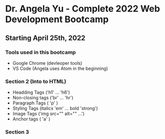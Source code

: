 # Dr. Angela Yu - Complete 2022 Web Development Bootcamp

## Starting April 25th, 2022

### Tools used in this bootcamp

- Google Chrome (devleoper tools)
- VS Code (Angela uses Atom in the beginning)

### Section 2 (Into to HTML)

- Headding Tags ('h1' ... 'h6')
- Non-closing tags ('br' ... 'hr')
- Paragraph Tags ( 'p' )
- Styling Tags (italics 'em' ... bold 'strong')
- Image Tags ('img src="" alt="" ...')
- Anchor tags ( 'a' )

### Section 3
